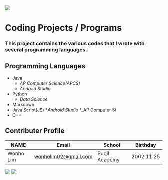 ![](https://placehold.it/950x90/0000FF/fff?text=TheWorldOfCoding)
# Coding **Projects / Programs**
### This project contains the various codes that I wrote with several programming languages. 

## Programming Languages
* Java
  * _AP Computer Science(APCS)_
  * _Android Studio_
* Python 
  * _Data Science_
* Markdown
* Java Script(JS)
  *_Android Studio_
  *_AP Computer Si
* C++

## Contributer Profile
<!-- Tables -->
| NAME      | Email                |School          |Birthday           |
| --------- | -------------------- |----------------|-------------------|
| Wonho Lim | wonholim02@gmail.com |Bugil Academy   |2002.11.25         |

![](https://wallpaperaccess.com/full/1325090.jpg)
![](https://placehold.it/950x90/0000FF/fff?text=Welcome)
